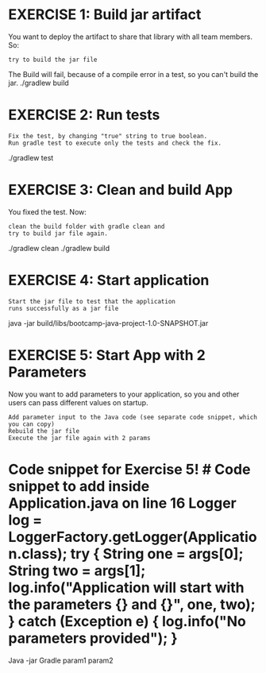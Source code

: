 # EXERCISE 1: Build jar artifact

You want to deploy the artifact to share that library with all team members. So:

    try to build the jar file

The Build will fail, because of a compile error in a test, so you can't build the jar.
./gradlew build

# EXERCISE 2: Run tests

    Fix the test, by changing "true" string to true boolean.
    Run gradle test to execute only the tests and check the fix.
./gradlew test

# EXERCISE 3: Clean and build App

You fixed the test. Now:

    clean the build folder with gradle clean and
    try to build jar file again.
./gradlew clean
./gradlew build

# EXERCISE 4: Start application
    Start the jar file to test that the application
    runs successfully as a jar file

java -jar build/libs/bootcamp-java-project-1.0-SNAPSHOT.jar


# EXERCISE 5: Start App with 2 Parameters

Now you want to add parameters to your application, so you and other users can pass different values on startup.

    Add parameter input to the Java code (see separate code snippet, which you can copy)
    Rebuild the jar file
    Execute the jar file again with 2 params


# Code snippet for Exercise 5! # Code snippet to add inside Application.java on line 16 Logger log = LoggerFactory.getLogger(Application.class); try { String one = args[0]; String two = args[1]; log.info("Application will start with the parameters {} and {}", one, two); } catch (Exception e) { log.info("No parameters provided"); } 

Java -jar Gradle param1 param2
